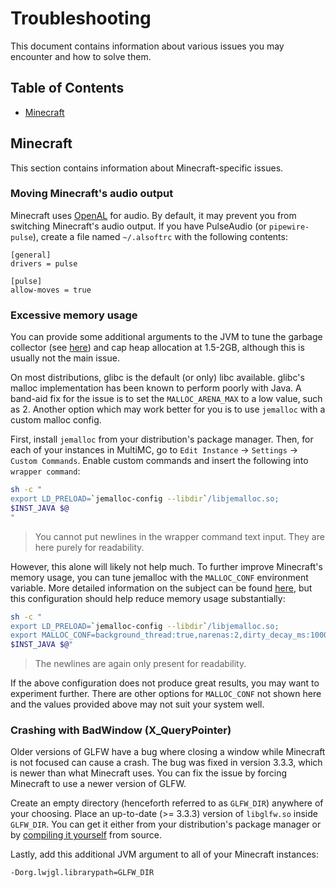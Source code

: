 # Troubleshooting

This document contains information about various issues you may encounter and
how to solve them.

## Table of Contents

- [Minecraft](#minecraft)

## Minecraft

This section contains information about Minecraft-specific issues.

### Moving Minecraft's audio output

Minecraft uses [OpenAL](https://www.openal.org/) for audio. By default, it may
prevent you from switching Minecraft's audio output. If you have PulseAudio
(or `pipewire-pulse`), create a file named `~/.alsoftrc` with the following
contents:

```
[general]
drivers = pulse

[pulse]
allow-moves = true
```

### Excessive memory usage

You can provide some additional arguments to the JVM to tune the garbage
collector (see [here](https://www.reddit.com/r/feedthebeast/comments/921woe/comment/e32ndog))
and cap heap allocation at 1.5-2GB, although this is usually not the main issue.

On most distributions, glibc is the default (or only) libc available. glibc's
malloc implementation has been known to perform poorly with Java. A band-aid
fix for the issue is to set the `MALLOC_ARENA_MAX` to a low value, such as 2.
Another option which may work better for you is to use `jemalloc` with a custom
malloc config.

First, install `jemalloc` from your distribution's package manager. Then, for
each of your instances in MultiMC, go to `Edit Instance` -> `Settings` ->
`Custom Commands`. Enable custom commands and insert the following into
`wrapper command`:

```sh
sh -c "
export LD_PRELOAD=`jemalloc-config --libdir`/libjemalloc.so;
$INST_JAVA $@
"
```

> You cannot put newlines in the wrapper command text input. They are here
> purely for readability.

However, this alone will likely not help much. To further improve Minecraft's
memory usage, you can tune jemalloc with the `MALLOC_CONF` environment variable.
More detailed information on the subject can be found [here](https://github.com/jemalloc/jemalloc/blob/dev/TUNING.md),
but this configuration should help reduce memory usage substantially:

```sh
sh -c "
export LD_PRELOAD=`jemalloc-config --libdir`/libjemalloc.so;
export MALLOC_CONF=background_thread:true,narenas:2,dirty_decay_ms:10000,muzzy_decay_ms:10000;
$INST_JAVA $@"
```

> The newlines are again only present for readability.

If the above configuration does not produce great results, you may want to
experiment further. There are other options for `MALLOC_CONF` not shown here
and the values provided above may not suit your system well.

### Crashing with BadWindow (X_QueryPointer)

Older versions of GLFW have a bug where closing a window while Minecraft is
not focused can cause a crash. The bug was fixed in version 3.3.3, which is
newer than what Minecraft uses. You can fix the issue by forcing Minecraft to
use a newer version of GLFW.

Create an empty directory (henceforth referred to as `GLFW_DIR`) anywhere of
your choosing. Place an up-to-date (>= 3.3.3) version of `libglfw.so` inside
`GLFW_DIR`. You can get it either from your distribution's package manager or
by [compiling it yourself](https://https://www.glfw.org/docs/latest/compile.html)
from source.

Lastly, add this additional JVM argument to all of your Minecraft instances:

```
-Dorg.lwjgl.librarypath=GLFW_DIR
```
